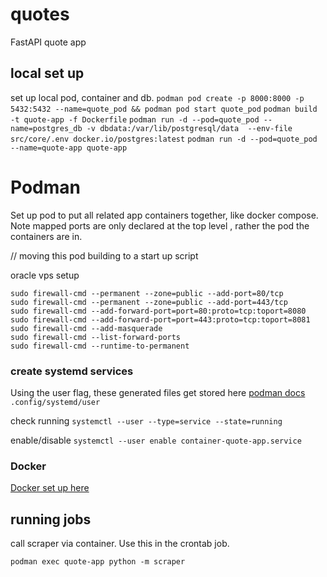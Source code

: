 # quotes
FastAPI quote app

## local set up 
set up local pod, container and db. 
`podman pod create -p 8000:8000 -p 5432:5432 --name=quote_pod && podman pod start quote_pod`
`podman build -t quote-app -f Dockerfile`
`podman run -d --pod=quote_pod --name=postgres_db -v dbdata:/var/lib/postgresql/data  --env-file src/core/.env docker.io/postgres:latest`
`podman run -d --pod=quote_pod --name=quote-app quote-app`


# Podman   

Set up pod to put all related app containers together, like docker compose.  Note mapped ports are only declared at the top level , rather the pod the containers are in.

// moving this pod building to a start up script

oracle vps setup

```  
sudo firewall-cmd --permanent --zone=public --add-port=80/tcp
sudo firewall-cmd --permanent --zone=public --add-port=443/tcp
sudo firewall-cmd --add-forward-port=port=80:proto=tcp:toport=8080
sudo firewall-cmd --add-forward-port=port=443:proto=tcp:toport=8081
sudo firewall-cmd --add-masquerade
sudo firewall-cmd --list-forward-ports
sudo firewall-cmd --runtime-to-permanent
```

### create systemd services
Using the user flag, these generated files get stored here [podman docs](https://docs.podman.io/en/latest/markdown/podman-generate-systemd.1.html)  
`.config/systemd/user`

check running
`systemctl --user --type=service --state=running`

enable/disable
`systemctl --user enable container-quote-app.service`


### Docker 
[Docker set up here](DOCKER.md)

## running jobs 

call scraper via container. Use this in the crontab job. 

`podman exec quote-app python -m scraper`
